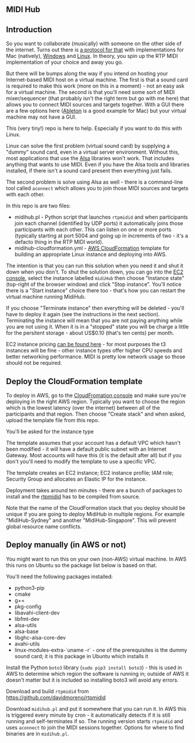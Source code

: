 ## MIDI Hub

## Introduction

So you want to collaborate (musically) with someone on the other side of the internet. Turns out there is [a protocol for that](https://www.rfc-editor.org/rfc/rfc4695) with implementations for Mac (natively), [Windows](https://www.tobias-erichsen.de/software/rtpmidi.html) and [Linux](https://github.com/davidmoreno/rtpmidid). In theory, you spin up the RTP MIDI implementation of your choice and away you go.

But there will be bumps along the way if you intend on hosting your Internet-based MIDI host on a virtual machine. The first is that a sound card is required to make this work (more on this in a moment) - not an easy ask for a virtual machine. The second is that you'll need some sort of MIDI mixer/sequencer (that probably isn't the right term but go with me here) that allows you to connect MIDI sources and targets together. With a GUI there are a few options here ([Ableton](https://www.ableton.com/en/) is a good example for Mac) but your virtual machine may not have a GUI.

This (very tiny!) repo is here to help. Especially if you want to do this with Linux.

Linux can solve the first problem (virtual sound card) by supplying a "dummy" sound card, even in a virtual server environment. Without this, most applications that use the [Alsa](https://wiki.archlinux.org/title/Advanced_Linux_Sound_Architecture) libraries won't work. That includes anything that wants to use MIDI. Even if you have the Alsa tools and libraries installed, if there isn't a sound card present then everything just fails.

The second problem is solve using Alsa as well - there is a command-line tool called `aconnect` which allows you to join those MIDI sources and targets with each other.

In this repo is are two files:

 - midihub.pl - Python script that launches `rtpmidid` and when participants join each channel (identified by UDP ports) it automatically joins those participants with each other. This can listen on one or more ports (typically starting at port 5004 and going up in increments of two - it's a defacto thing in the RTP MIDI world).
 - midihub-cloudformation.yml - [AWS CloudFormation](https://aws.amazon.com/cloudformation/) template for building an appropriate Linux instance and deploying into AWS.

The intention is that you can run this solution when you need it and shut it down when you don't. To shut the solution down, you can go into the [EC2 console](https://ap-southeast-1.console.aws.amazon.com/ec2/), select the instance labelled `midiHub` then choose "Instance state" (top-right of the browser window) and click "Stop instance". You'll notice there is a "Start instance" choice there too - that's how you can restart the virtual machine running MidiHub.

If you choose "Terminate instance" then everything will be deleted - you'll have to deploy it again (see the instructions in the next section). Terminating the instance will mean that you are not paying anything while you are not using it. When it is in a "stopped" state you will be charge a little for the persitent storage - about US$0.10 (that's ten cents) per month.

EC2 instance pricing [can be found here](https://aws.amazon.com/ec2/pricing/on-demand/) - for most purposes the t3 instances will be fine - other instance types offer higher CPU speeds and better networking performance. MIDI is pretty low network usage so those should not be required.

## Deploy the CloudFormation template

To deploy in AWS, go to the [CloudFromation console](https://ap-southeast-1.console.aws.amazon.com/cloudformation/) and make sure you're deploying in the right AWS region. Typically you want to choose the region which is the lowest latency (over the internet) between all of the participants and that region. Then choose "Create stack" and when asked, upload the template file from this repo.

You'll be asked for the instance type 

The template assumes that your account has a default VPC which hasn't been modified - it will have a default public subnet with an Internet Gateway. Most accounts will have this (it is the default after all) but if you don't you'll need to modify the template to use a specific VPC.

The template creates an EC2 instance; EC2 instance profile; IAM role; Security Group and allocates an Elastic IP for the instance.

Deployment takes around ten minutes - there are a bunch of packages to install and the [rtpmidid]((https://github.com/davidmoreno/rtpmidid)) has to be compiled from source.

Note that the name of the CloudFormation stack that you deploy should be unique if you are going to deploy MidiHub in multiple regions. For example "MidiHub-Sydney" and another "MidiHub-Singapore". This will prevent global resource name conflicts.

## Deploy manually (in AWS or not)

You might want to run this on your own (non-AWS) virtual machine. In AWS this runs on Ubuntu so the package list below is based on that.

You'll need the following packages installed:

- python3-pip
- cmake
- g++
- pkg-config
- libavahi-client-dev
- libfmt-dev
- alsa-utils
- alsa-base
- libghc-alsa-core-dev
- avahi-utils 
- linux-modules-extra-\`uname -r\` - one of the prerequisites is the dummy sound card; it is this package in Ubuntu which installs it

Install the Python `boto3` library (`sudo pip3 install boto3`) - this is used in AWS to determine which region the software is running in; outside of AWS it doesn't matter but it is included so installing boto3 will avoid any errors.

Download and build `rtpmidid` from https://github.com/davidmoreno/rtpmidid

Download `midihub.pl` and put it somewhere that you can run it. In AWS this is triggered every minute by cron - it automatically detects if it is still running and self-terminates if so. The running version starts `rtpmidid` and uses `aconnect` to join the MIDI sessions together. Options for where to find binaries are in `midihub.pl`.
